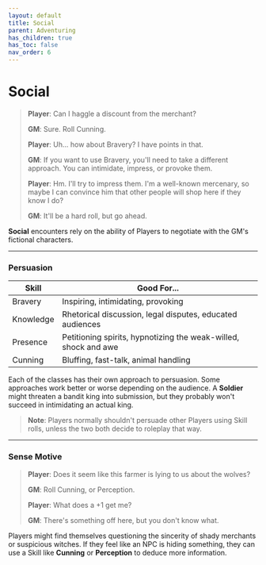 ```yaml
---
layout: default
title: Social
parent: Adventuring
has_children: true
has_toc: false
nav_order: 6
---
```


# Social

> **Player**: Can I haggle a discount from the merchant?
>
> **GM**: Sure. Roll Cunning.
>
> **Player**: Uh... how about Bravery? I have points in that.
>
> **GM**: If you want to use Bravery, you'll need to take a different approach. You can intimidate, impress, or provoke them.
>
> **Player**: Hm. I'll try to impress them. I'm a well-known mercenary, so maybe I can convince him that other people will shop here if they know I do?
>
> **GM**: It'll be a hard roll, but go ahead.

**Social** encounters rely on the ability of Players to negotiate with the GM's fictional characters.

---

### Persuasion

| Skill     | Good For...                                                     |
| --------- | --------------------------------------------------------------- |
| Bravery   | Inspiring, intimidating, provoking                              |
| Knowledge | Rhetorical discussion, legal disputes, educated audiences       |
| Presence  | Petitioning spirits, hypnotizing the weak-willed, shock and awe |
| Cunning   | Bluffing, fast-talk, animal handling                            |

Each of the classes has their own approach to persuasion. Some approaches work better or worse depending on the audience. A **<span style="color: {{ site.soldier_color }}">Soldier</span>** might threaten a bandit king into submission, but they probably won't succeed in intimidating an actual king.

> **Note**: Players normally shouldn't persuade other Players using Skill rolls, unless the two both decide to roleplay that way.

---

### Sense Motive

> **Player**: Does it seem like this farmer is lying to us about the wolves?
>
> **GM**: Roll Cunning, or Perception.
>
> **Player**: What does a +1 get me?
>
> **GM**: There's something off here, but you don't know what.

Players might find themselves questioning the sincerity of shady merchants or suspicious witches. If they feel like an NPC is hiding something, they can use a Skill like **<span style="color: {{ site.scoundrel_color }}">Cunning</span>** or **<span style="color: {{ site.alchemist_color }}">Perception</span>** to deduce more information.
